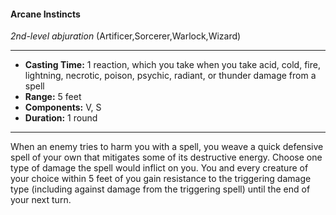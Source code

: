 #### Arcane Instincts
*2nd-level abjuration* (Artificer,Sorcerer,Warlock,Wizard)
___
- **Casting Time:** 1 reaction, which you take when you take acid, cold, fire, lightning, necrotic, poison, psychic, radiant, or thunder damage from a spell
- **Range:** 5 feet
- **Components:** V, S
- **Duration:** 1 round
---
When an enemy tries to harm you with a spell, you weave a quick defensive spell of your own that mitigates some of its destructive energy. Choose one type of damage the spell would inflict on you. You and every creature of your choice within 5 feet of you gain resistance to the triggering damage type (including against damage from the triggering spell) until the end of your next turn. 
